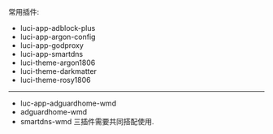 常用插件:
 - luci-app-adblock-plus
 - luci-app-argon-config
 - luci-app-godproxy
 - luci-app-smartdns
 - luci-theme-argon1806
 - luci-theme-darkmatter
 - luci-theme-rosy1806
 --------------------------
 - luc-app-adguardhome-wmd
 - adguardhome-wmd
 - smartdns-wmd
 三插件需要共同搭配使用.
